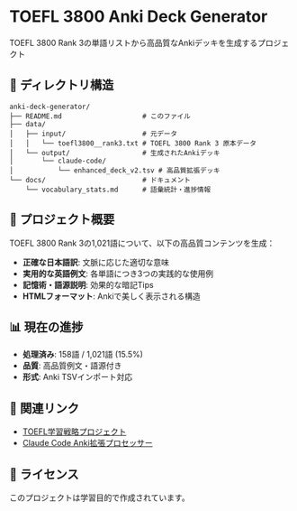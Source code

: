 # TOEFL 3800 Anki Deck Generator

TOEFL 3800 Rank 3の単語リストから高品質なAnkiデッキを生成するプロジェクト

## 📁 ディレクトリ構造

```
anki-deck-generator/
├── README.md                    # このファイル
├── data/
│   ├── input/                   # 元データ
│   │   └── toefl3800__rank3.txt # TOEFL 3800 Rank 3 原本データ
│   └── output/                  # 生成されたAnkiデッキ
│       └── claude-code/
│           └── enhanced_deck_v2.tsv # 高品質拡張デッキ
└── docs/                        # ドキュメント
    └── vocabulary_stats.md      # 語彙統計・進捗情報
```

## 🎯 プロジェクト概要

TOEFL 3800 Rank 3の1,021語について、以下の高品質コンテンツを生成：

- **正確な日本語訳**: 文脈に応じた適切な意味
- **実用的な英語例文**: 各単語につき3つの実践的な使用例
- **記憶術・語源説明**: 効果的な暗記Tips
- **HTMLフォーマット**: Ankiで美しく表示される構造

## 📊 現在の進捗

- **処理済み**: 158語 / 1,021語 (15.5%)
- **品質**: 高品質例文・語源付き
- **形式**: Anki TSVインポート対応

## 🔗 関連リンク

- [TOEFL学習戦略プロジェクト](https://github.com/53b29461/toefl-strategy-backup)
- [Claude Code Anki拡張プロセッサー](https://claude.ai/code)

## 📝 ライセンス

このプロジェクトは学習目的で作成されています。
